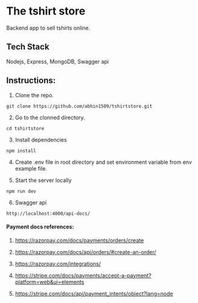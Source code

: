 # The tshirt store

Backend app to sell tshirts online.

## Tech Stack

Nodejs, Express, MongoDB, Swagger api

## Instructions:

1. Clone the repo.

```
git clone https://github.com/abhin1509/tshirtstore.git
```

2. Go to the clonned directory.

```
cd tshirtstore
```

3. Install dependencies

```
npm install
```

4. Create .env file in root directory and set environment variable from env example file.

5. Start the server locally

```
npm run dev
```

6. Swagger api

```
http://localhost:4000/api-docs/
```

#### Payment docs references:

1. https://razorpay.com/docs/payments/orders/create
2. https://razorpay.com/docs/api/orders/#create-an-order/
3. https://razorpay.com/integrations/

4. https://stripe.com/docs/payments/accept-a-payment?platform=web&ui=elements
5. https://stripe.com/docs/api/payment_intents/object?lang=node